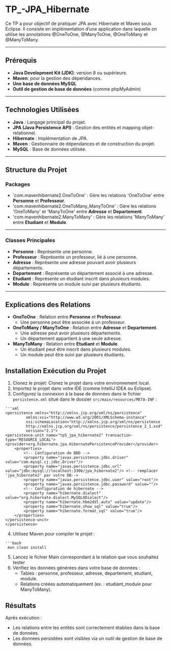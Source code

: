 # TP_-JPA_Hibernate

Ce TP a pour objectif de pratiquer JPA avec Hibernate et Maven sous Eclipse. Il consiste en  implémentation d’une application dans laquelle on utilise les annotations @OneToOne, @ManyToOne,  @OneToMany et @ManyToMany.

---

## Prérequis
  - **Java Development Kit (JDK)**:  version 8 ou supérieure.
  - **Maven**: pour la gestion des dépendances.
  - **Une base de données MySQL**
  - **Outil de gestion de base de données** (comme phpMyAdmin)

---

## Technologies Utilisées
  - **Java** : Langage principal du projet.  
  - **JPA (Java Persistence API)** : Gestion des entités et mapping objet-relationnel.  
  - **Hibernate** : Implémentation de JPA.  
  - **Maven** : Gestionnaire de dépendances et de construction du projet.  
  - **MySQL** : Base de données utilisée.  

---

## Structure du Projet

   ### Packages

   -	'com.mavenhibernate2.OneToOne' : Gère les relations 'OneToOne' entre **Personne** et **Professeur**.
   -	'com.mavenhibernate2.OneToMany_ManyToOne' : Gère les relations 'OneToMany' et 'ManyToOne' entre **Adresse** et **Departement**.
   -	'com.mavenhibernate2.ManyToMany' : Gère les relations 'ManyToMany' entre **Etudiant** et **Module**.

---

   ### Classes Principales

   - **Personne** : Représente une personne.  
   - **Professeur** : Représente un professeur, lié à une personne.  
   - **Adresse** : Représente une adresse pouvant avoir plusieurs départements.  
   - **Departement** : Représente un département associé à une adresse.  
   - **Etudiant** : Représente un étudiant inscrit dans plusieurs modules.  
   - **Module** : Représente un module suivi par plusieurs étudiants.

 ---

 ## Explications des Relations
  -	**OneToOne** : Relation entre **Personne** et **Professeur**.
      -	Une personne peut être associée à un professeur.
  - **OneToMany / ManyToOne** : Relation entre **Adresse** et **Departement**.
      -	Une adresse peut avoir plusieurs départements.
      -	Un département appartient à une seule adresse.
  -	**ManyToMany** : Relation entre **Etudiant** et **Module**.
      -	Un étudiant peut être inscrit dans plusieurs modules.
      -	Un module peut être suivi par plusieurs étudiants.

## Installation Exécution du Projet
   
   1. Clonez le projet:  Clonez le projet dans votre environnement local.
   2. Importez le projet dans votre IDE (comme IntelliJ IDEA ou Eclipse).
   3. Configurez la connexion à la base de données dans le fichier `persistence.xml` situé dans le dossier `src/main/resources/META-INF` :

    '''xml
    <persistence xmlns="http://xmlns.jcp.org/xml/ns/persistence"
             xmlns:xsi="http://www.w3.org/2001/XMLSchema-instance"
             xsi:schemaLocation="http://xmlns.jcp.org/xml/ns/persistence
             http://xmlns.jcp.org/xml/ns/persistence/persistence_2_1.xsd"
             version="2.1">
    <persistence-unit name="tp5_jpa_hibernate2" transaction-type="RESOURCE_LOCAL">
    <provider>org.hibernate.jpa.HibernatePersistenceProvider</provider>
        <properties>
            <!-- Configuration de BDD -->
            <property name="javax.persistence.jdbc.driver" value="com.mysql.cj.jdbc.Driver"/>
            <property name="javax.persistence.jdbc.url" value="jdbc:mysql://localhost:3306/jpa_hibernate2"/> <!-- remplacer 'jpa_hibernate2' par votre DB-->
            <property name="javax.persistence.jdbc.user" value="root"/>
            <property name="javax.persistence.jdbc.password" value=""/>
            <!-- Configuration de hibernate -->
            <property name="hibernate.dialect" value="org.hibernate.dialect.MySQL8Dialect"/>
            <property name="hibernate.hbm2ddl.auto" value="update"/>
            <property name="hibernate.show_sql" value="true"/>
            <property name="hibernate.format_sql" value="true"/>
        </properties>
    </persistence-unit>
    </persistence>

   4. Utilisez Maven pour compiler le projet :
  
    '''bash
     mvn clean install
     
   5. Lancez le fichier Main correspondant à la relation que vous souhaitez tester
   6. Vérifiez les données générées dans votre base de données : 
      - Tables : personne, professeur, adresse, departement, etudiant, module.
      - Relations créées automatiquement (ex. : etudiant_module pour ManyToMany).

## Résultats
Après exécution :
  - Les relations entre les entités sont correctement établies dans la base de données.
  - Les données persistées sont visibles via un outil de gestion de base de données.

